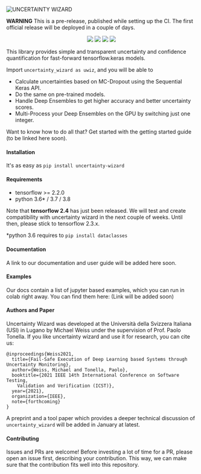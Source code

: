 ![UNCERTAINTY WIZARD](https://github.com/testingautomated-usi/uncertainty-wizard/raw/main/docs/uwiz_logo.PNG)

**WARNING** This is a pre-release, published while setting up the CI. 
The first official release will be deployed in a couple of days.

<p align="center">
    <a href="https://black.readthedocs.io/en/stable/" alt="Code Style: Black">
        <img src="https://img.shields.io/badge/code%20style-black-000000.svg" /></a>
    <a href="https://choosealicense.com/licenses/mit/" alt="License: MIT">
        <img src="https://img.shields.io/badge/license-MIT-green.svg" /></a>
    <a href="https://github.com/HunterMcGushion/docstr_coverage" alt="Docstr-Coverage: 100%">
        <img src="https://img.shields.io/badge/docstr--coverage-100%25-brightgreen.svg" /></a>
    <img src="https://github.com/testingautomated-usi/uncertainty-wizard/workflows/Unit%20Tests/badge.svg" />
</p>

This library provides simple and transparent uncertainty and confidence quantification for 
fast-forward tensorflow.keras models.

Import `uncertainty_wizard as uwiz`, and you will be able to
* Calculate uncertainties based on MC-Dropout using the Sequential Keras API.
* Do the same on pre-trained models.
* Handle Deep Ensembles to get higher accuracy and better uncertainty scores.
* Multi-Process your Deep Ensembles on the GPU by switching just one integer.

Want to know how to do all that? Get started with the getting started guide (to be linked here soon).

#### Installation

It's as easy as `pip install uncertainty-wizard`

#### Requirements
- tensorflow >= 2.2.0
- python 3.6* / 3.7 / 3.8

Note that **tensorflow 2.4** has just been released. 
We will test and create compatibility with uncertainty wizard in the next couple of weeks.
Until then, please stick to tensorflow 2.3.x.

*python 3.6 requires to `pip install dataclasses`

#### Documentation
A link to our documentation and user guide will be added here soon.

#### Examples
Our docs contain a list of jupyter based examples, which you can run in colab right away.
You can find them here: (Link will be added soon)

#### Authors and Paper
Uncertainty Wizard was developed at the Università della Svizzera Italiana (USI) in Lugano
by Michael Weiss under the supervision of Prof. Paolo Tonella.
If you like uncertainty wizard and use it for research, you can cite us:
    
    @inproceedings{Weiss2021,
      title={Fail-Safe Execution of Deep Learning based Systems through Uncertainty Monitoring},
      author={Weiss, Michael and Tonella, Paolo},
      booktitle={2021 IEEE 14th International Conference on Software Testing, 
        Validation and Verification (ICST)},
      year={2021},
      organization={IEEE},
      note={forthcoming}
    }

A preprint and a tool paper which provides a deeper technical discussion of ``uncertainty_wizard`` 
will be added in January at latest.

#### Contributing
Issues and PRs are welcome! 
Before investing a lot of time for a PR, please open an issue first, describing your contribution.
This way, we can make sure that the contribution fits well into this repository.
